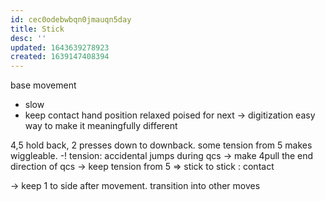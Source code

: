 ```yaml
---
id: cec0odebwbqn0jmauqn5day
title: Stick
desc: ''
updated: 1643639278923
created: 1639147408394
---
```



base movement
- slow
- keep contact
hand position
  relaxed
  poised for next
-> digitization easy way to make it meaningfully different

4,5 hold back, 2 presses down to downback.
some tension from 5 makes wiggleable.
-! tension: accidental jumps during qcs
-> make 4pull the end direction of qcs
-> keep tension from 5
=> stick to stick : contact

-> keep 1 to side after movement.
transition into other moves